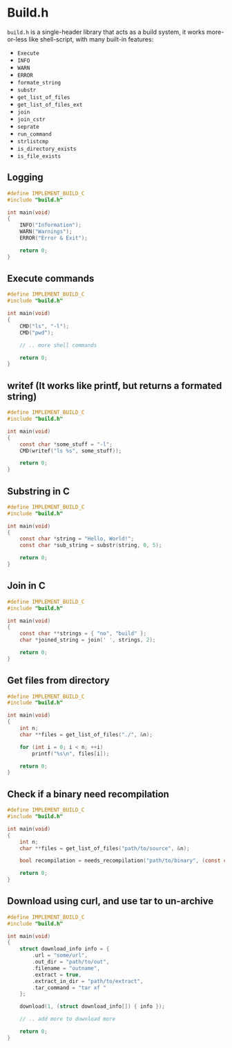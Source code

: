 # Build.h

`build.h` is a single-header library that acts as a build system, it works more-or-less like shell-script, with many built-in features:

- `Execute`
- `INFO`
- `WARN`
- `ERROR`
- `formate_string`
- `substr`
- `get_list_of_files`
- `get_list_of_files_ext`
- `join`
- `join_cstr`
- `seprate`
- `run_command`
- `strlistcmp`
- `is_directory_exists`
- `is_file_exists`

## Logging

```c
#define IMPLEMENT_BUILD_C
#include "build.h"

int main(void)
{
	INFO("Information");
	WARN("Warnings");
	ERROR("Error & Exit");

	return 0;
}
```

## Execute commands

```c
#define IMPLEMENT_BUILD_C
#include "build.h"

int main(void)
{
    CMD("ls", "-l");
    CMD("pwd");

    // .. more shell commands

	return 0;
}
```

## writef (It works like printf, but returns a formated string)

```c
#define IMPLEMENT_BUILD_C
#include "build.h"

int main(void)
{
    const char *some_stuff = "-l";
    CMD(writef("ls %s", some_stuff));

	return 0;
}
```

## Substring in C

```c
#define IMPLEMENT_BUILD_C
#include "build.h"

int main(void)
{
    const char *string = "Hello, World!";
    const char *sub_string = substr(string, 0, 5);

	return 0;
}
```

## Join in C

```c
#define IMPLEMENT_BUILD_C
#include "build.h"

int main(void)
{
    const char **strings = { "no", "build" };
    char *joined_string = join(' ', strings, 2);

	return 0;
}
```

## Get files from directory

```c
#define IMPLEMENT_BUILD_C
#include "build.h"

int main(void)
{
    int n;
    char **files = get_list_of_files("./", &n);

    for (int i = 0; i < n; ++i)
        printf("%s\n", files[i]);

	return 0;
}
```

## Check if a binary need recompilation

```c
#define IMPLEMENT_BUILD_C
#include "build.h"

int main(void)
{
    int n;
    char **files = get_list_of_files("path/to/source", &n);

    bool recompilation = needs_recompilation("path/to/binary", (const char**)files, n);

	return 0;
}
```

## Download using curl, and use tar to un-archive

```c
#define IMPLEMENT_BUILD_C
#include "build.h"

int main(void)
{
    struct download_info info = {
        .url = "some/url",
        .out_dir = "path/to/out",
        .filename = "outname",
        .extract = true,
        .extract_in_dir = "path/to/extract",
        .tar_command = "tar xf "
    };

    download(1, (struct download_info[]) { info });

    // .. add more to download more

	return 0;
}
```
